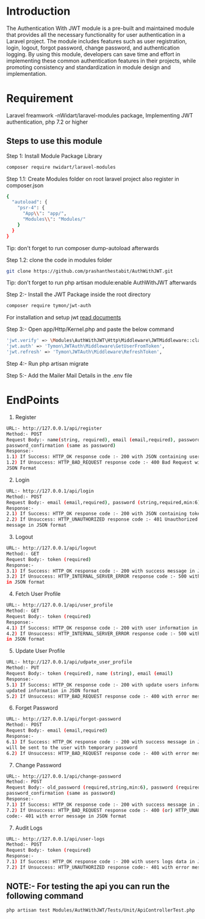 # Introduction


The Authentication With JWT module is a pre-built and maintained module that provides all the necessary functionality for user authentication in a Laravel project. The module includes features such as user registration, login, logout, forgot password, change password, and authentication logging. By using this module, developers can save time and effort in implementing these common authentication features in their projects, while promoting consistency and standardization in module design and implementation.


# Requirement 


Laravel freamwork -nWidart/laravel-modules package, Implementing JWT authentication, php 7.2 or higher

## Steps to use this module


Step 1: Install Module Package Library  


``` bash
composer require nwidart/laravel-modules
```

Step 1.1: Create Modules folder on root laravel project also register in composer.json

``` bash
{
  "autoload": {
    "psr-4": {
      "App\\": "app/",
      "Modules\\": "Modules/"
    }
  }
}
```
Tip: don't forget to run composer dump-autoload afterwards

Step 1.2: clone the code in modules folder

``` bash
git clone https://github.com/prashanthestabit/AuthWithJWT.git
```
Tip: don't forget to run php artisan module:enable AuthWithJWT afterwards


Step 2:- Install the JWT Package inside the root directory 

``` bash
composer require tymon/jwt-auth
```
For installation and setup jwt [read documents](https://jwt-auth.readthedocs.io/en/develop/)

Step 3:- Open app/Http/Kernel.php and paste the below command

``` bash
'jwt.verify' => \Modules\AuthWithJWT\Http\Middleware\JWTMiddleware::class,
'jwt.auth' => 'Tymon\JWTAuth\Middleware\GetUserFromToken',
'jwt.refresh' => 'Tymon\JWTAuth\Middleware\RefreshToken',
```


Step 4:- Run php artisan migrate


Step 5:- Add the Mailer Mail Details in the .env file



# EndPoints


1) Register

``` bash
URL:- http://127.0.0.1/api/register
Method:- POST
Request Body:- name(string, required), email (email,required), password (string,required,min:6),
password_confirmation (same as password)
Response:- 
1.1) If Success: HTTP_OK response code :- 200 with JSON containing user information and token
1.2) If Unsuccess: HTTP_BAD_REQUEST response code :- 400 Bad Request with error message in
JSON Format
```


2) Login

``` bash
URL:- http://127.0.0.1/api/login
Method:- POST
Request Body:- email (email,required), password (string,required,min:6)
Response:- 
2.1) If Success: HTTP_OK response code :- 200 with JSON containing token
2.2) If Unsuccess: HTTP_UNAUTHORIZED response code :- 401 Unauthorized with error 
message in JSON format
```


3) Logout

```bash
URL:- http://127.0.0.1/api/logout
Method:- GET
Request Body:- token (required)
Response:- 
3.1) If Success: HTTP_OK response code :- 200 with success message in JSON format
3.2) If Unsuccess: HTTP_INTERNAL_SERVER_ERROR response code :- 500 with error message
in JSON format
```


4) Fetch User Profile

```bash
URL:- http://127.0.0.1/api/user_profile
Method:- GET
Request Body:- token (required)
Response:- 
4.1) If Success: HTTP_OK response code :- 200 with user information in JSON format
4.2) If Unsuccess: HTTP_INTERNAL_SERVER_ERROR response code :- 500 with error message
in JSON format
```


5) Update User Profile

```bash
URL:- http://127.0.0.1/api/udpate_user_profile
Method:- PUT
Request Body:- token (required), name (string), email (email)
Response:- 
5.1) If Success: HTTP_OK response code :- 200 with update users information & fetch the 
updated information in JSON format
5.2) If Unsuccess: HTTP_BAD_REQUEST response code :- 400 with error message in JSON format
```


6) Forget Password

```bash
URL:- http://127.0.0.1/api/forgot-password
Method:- POST
Request Body:- email (email,required)
Response:- 
6.1) If Success: HTTP_OK response code :- 200 with success message in JSON Format and email
will be sent to the user with temporary password
6.2) If Unsuccess: HTTP_BAD_REQUEST response code :- 400 with error message in JSON format
```


7) Change Password

```bash
URL:- http://127.0.0.1/api/change-password
Method:- POST
Request Body:- old_password (required,string,min:6), password (required,string,min:6), 
password_confirmation (same as password)
Response:- 
7.1) If Success: HTTP_OK response code :- 200 with success message in JSON Format.
7.2) If Unsuccess: HTTP_BAD_REQUEST response code :- 400 (or) HTTP_UNAUTHORIZED response
code:- 401 with error message in JSON format
```


7) Audit Logs

```bash
URL:- http://127.0.0.1/api/user-logs
Method:- POST
Request Body:- token (required)
Response:- 
7.1) If Success: HTTP_OK response code :- 200 with users logs data in JSON Format.
7.2) If Unsuccess: HTTP_UNAUTHORIZED response code:- 401 with error message in JSON format
```


## NOTE:- For testing the api you can run the following command
 
```bash
php artisan test Modules/AuthWithJWT/Tests/Unit/ApiControllerTest.php
```
